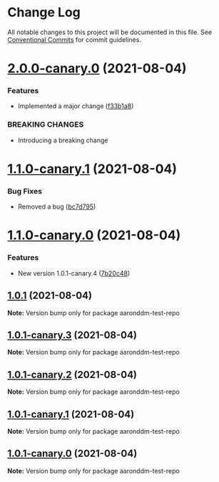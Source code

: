 # Change Log

All notable changes to this project will be documented in this file.
See [Conventional Commits](https://conventionalcommits.org) for commit guidelines.

# [2.0.0-canary.0](https://github.com/AaronDDM/npm-lerna-test-pacakge/compare/v1.1.0-canary.1...v2.0.0-canary.0) (2021-08-04)


### Features

* Implemented a major change ([f33b1a8](https://github.com/AaronDDM/npm-lerna-test-pacakge/commit/f33b1a86e07d49d0a7a61c1302c6d3108112b1be))


### BREAKING CHANGES

* Introducing a breaking change





# [1.1.0-canary.1](https://github.com/AaronDDM/npm-lerna-test-pacakge/compare/v1.1.0-canary.0...v1.1.0-canary.1) (2021-08-04)


### Bug Fixes

* Removed a bug ([bc7d795](https://github.com/AaronDDM/npm-lerna-test-pacakge/commit/bc7d79576aaea576ef980023354c6ec952aaefb4))





# [1.1.0-canary.0](https://github.com/AaronDDM/npm-lerna-test-pacakge/compare/v1.0.1...v1.1.0-canary.0) (2021-08-04)


### Features

* New version 1.0.1-canary.4 ([7b20c48](https://github.com/AaronDDM/npm-lerna-test-pacakge/commit/7b20c48f4e54a80aea356db0777da01a3507b010))





## [1.0.1](https://github.com/AaronDDM/npm-lerna-test-pacakge/compare/v1.0.1-canary.3...v1.0.1) (2021-08-04)

**Note:** Version bump only for package aaronddm-test-repo





## [1.0.1-canary.3](https://github.com/AaronDDM/npm-lerna-test-pacakge/compare/v1.0.1-canary.2...v1.0.1-canary.3) (2021-08-04)

**Note:** Version bump only for package aaronddm-test-repo





## [1.0.1-canary.2](https://github.com/AaronDDM/npm-lerna-test-pacakge/compare/v1.0.1-canary.1...v1.0.1-canary.2) (2021-08-04)

**Note:** Version bump only for package aaronddm-test-repo





## [1.0.1-canary.1](https://github.com/AaronDDM/npm-lerna-test-pacakge/compare/v1.0.1-canary.0...v1.0.1-canary.1) (2021-08-04)

**Note:** Version bump only for package aaronddm-test-repo





## [1.0.1-canary.0](https://github.com/AaronDDM/npm-lerna-test-pacakge/compare/v1.0.1-alpha.0...v1.0.1-canary.0) (2021-08-04)

**Note:** Version bump only for package aaronddm-test-repo
